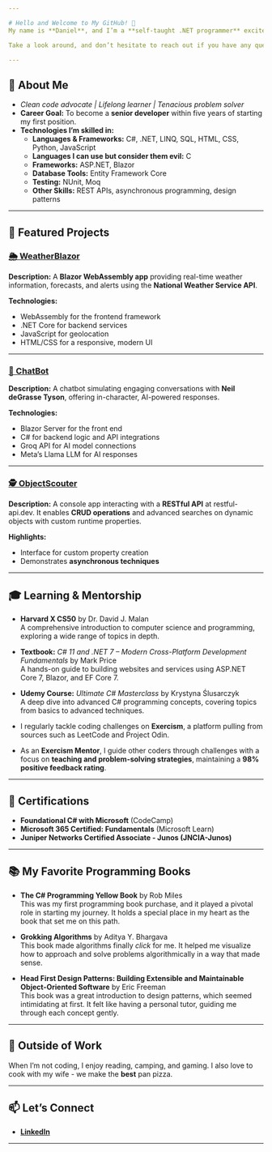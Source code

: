 ```yaml
---

# Hello and Welcome to My GitHub! 👋  
My name is **Daniel**, and I’m a **self-taught .NET programmer** excited to take my first steps into a career as a developer. I’m passionate about writing **clean, maintainable code** and continuously improving my skills.  

Take a look around, and don’t hesitate to reach out if you have any questions about my projects or want to collaborate!  

---
```


## 🌟 About Me  
- *Clean code advocate | Lifelong learner | Tenacious problem solver*  
- **Career Goal:** To become a **senior developer** within five years of starting my first position.  
- **Technologies I’m skilled in:**  
  - **Languages & Frameworks:** C#, .NET, LINQ, SQL, HTML, CSS, Python, JavaScript
  - **Languages I can use but consider them evil:** C
  - **Frameworks:** ASP.NET, Blazor  
  - **Database Tools:** Entity Framework Core  
  - **Testing:** NUnit, Moq  
  - **Other Skills:** REST APIs, asynchronous programming, design patterns  

---

## 🚀 Featured Projects  
### [🌦️ WeatherBlazor](https://github.com/Smileybob72801/WeatherBlazor)  
**Description:** A **Blazor WebAssembly app** providing real-time weather information, forecasts, and alerts using the **National Weather Service API**.

**Technologies:**  
- WebAssembly for the frontend framework  
- .NET Core for backend services  
- JavaScript for geolocation  
- HTML/CSS for a responsive, modern UI  

---

### [💬 ChatBot](https://github.com/Smileybob72801/ChatBot)  
**Description:** A chatbot simulating engaging conversations with **Neil deGrasse Tyson**, offering in-character, AI-powered responses.

**Technologies:**  
- Blazor Server for the front end  
- C# for backend logic and API integrations  
- Groq API for AI model connections  
- Meta’s Llama LLM for AI responses  

---

### [🕵️ ObjectScouter](https://github.com/Smileybob72801/ObjectScouter)  
**Description:** A console app interacting with a **RESTful API** at restful-api.dev. It enables **CRUD operations** and advanced searches on dynamic objects with custom runtime properties.

**Highlights:**  
- Interface for custom property creation  
- Demonstrates **asynchronous techniques**  

---

## 🎓 Learning & Mentorship  
- **Harvard X CS50** by Dr. David J. Malan  
   A comprehensive introduction to computer science and programming, exploring a wide range of topics in depth.
  
- **Textbook:** *C# 11 and .NET 7 – Modern Cross-Platform Development Fundamentals* by Mark Price  
   A hands-on guide to building websites and services using ASP.NET Core 7, Blazor, and EF Core 7.
  
- **Udemy Course:** *Ultimate C# Masterclass* by Krystyna Ślusarczyk  
   A deep dive into advanced C# programming concepts, covering topics from basics to advanced techniques.

 - I regularly tackle coding challenges on **Exercism**, a platform pulling from sources such as LeetCode and Project Odin.  
- As an **Exercism Mentor**, I guide other coders through challenges with a focus on **teaching and problem-solving strategies**, maintaining a **98% positive feedback rating**.

---

## 📜 Certifications  
- **Foundational C# with Microsoft** (CodeCamp)  
- **Microsoft 365 Certified: Fundamentals** (Microsoft Learn)  
- **Juniper Networks Certified Associate - Junos (JNCIA-Junos)**  

---

## 📚 My Favorite Programming Books  
- **The C# Programming Yellow Book** by Rob Miles  
   This was my first programming book purchase, and it played a pivotal role in starting my journey. It holds a special place in my heart as the book that set me on this path.

- **Grokking Algorithms** by Aditya Y. Bhargava  
   This book made algorithms finally *click* for me. It helped me visualize how to approach and solve problems algorithmically in a way that made sense.

- **Head First Design Patterns: Building Extensible and Maintainable Object-Oriented Software** by Eric Freeman  
   This book was a great introduction to design patterns, which seemed intimidating at first. It felt like having a personal tutor, guiding me through each concept gently.

---

## 🌱 Outside of Work  
When I’m not coding, I enjoy reading, camping, and gaming. I also love to cook with my wife - we make the **best** pan pizza.

---

## 📫 Let’s Connect  
- **[LinkedIn](https://www.linkedin.com/in/daniel-simmons-3a5a45148/)**  

---
